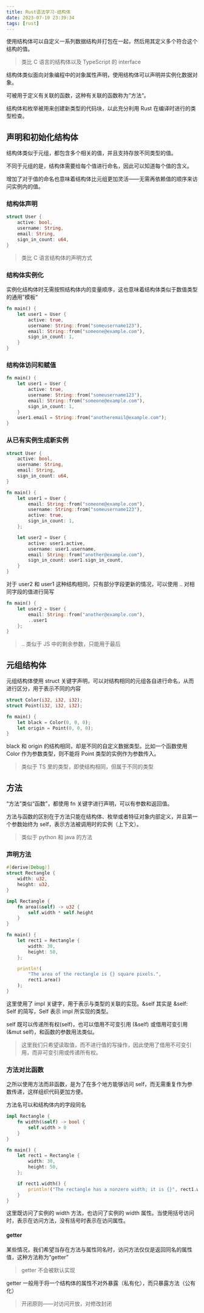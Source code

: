 ```yaml
---
title: Rust语法学习-结构体
date: 2023-07-10 23:39:34
tags: [rust]
---
```


使用结构体可以自定义一系列数据结构并打包在一起，然后用其定义多个符合这个结构的值。

<!--more-->

> 类比 C 语言的结构体以及 TypeScript 的 interface

结构体类似面向对象编程中的对象属性声明，使用结构体可以声明并实例化数据对象。

可被用于定义有关联的函数，这种有关联的函数称为”方法“。

结构体和枚举被用来创建新类型的代码块，以此充分利用 Rust 在编译时进行的类型检查。

## 声明和初始化结构体

结构体类似于元组，都包含多个相关的值，并且支持存放不同类型的值。

不同于元组的是，结构体需要给每个值进行命名，因此可以知道每个值的含义。

增加了对于值的命名也意味着结构体比元组更加灵活——无需再依赖值的顺序来访问实例内的值。

### 结构体声明

```rs
struct User {
    active: bool,
    username: String,
    email: String,
    sign_in_count: u64,
}
```

> 类比 C 语言结构体的声明方式

### 结构体实例化

实例化结构体时无需按照结构体内的变量顺序，这也意味着结构体类似于数值类型的通用”模板“

```rs
fn main() {
    let user1 = User {
        active: true,
        username: String::from("someusername123"),
        email: String::from("someone@example.com"),
        sign_in_count: 1,
    }
}
```

### 结构体访问和赋值

```rs
fn main() {
    let user1 = User {
        active: true,
        username: String::from("someusername123"),
        email: String::from("someone@example.com"),
        sign_in_count: 1,
    }
    user1.email = String::from("anotheremail@example.com");
}
```

### 从已有实例生成新实例

```rs
struct User {
    active: bool,
    username: String,
    email: String,
    sign_in_count: u64,
}

fn main() {
    let user1 = User {
        email: String::from("someone@example.com"),
        username: String::from("someusername123"),
        active: true,
        sign_in_count: 1,
    };

    let user2 = User {
        active: user1.active,
        username: user1.username,
        email: String::from("another@example.com"),
        sign_in_count: user1.sign_in_count,
    }
}
```

对于 user2 和 user1 这种结构相同，只有部分字段更新的情况，可以使用 .. 对相同字段的值进行简写

```rs
fn main() {
    let user2 = User {
        email: String::from("another@example.com"),
        ..user1
    };
}
```

> .. 类似于 JS 中的剩余参数，只能用于最后

## 元组结构体

元组结构体使用 struct 关键字声明，可以对结构相同的元组各自进行命名，从而进行区分，用于表示不同的内容

```rs
struct Color(i32, i32, i32);
struct Point(i32, i32, i32);

fn main() {
    let black = Color(0, 0, 0);
    let origin = Point(0, 0, 0);
}
```

black 和 origin 的结构相同，却是不同的自定义数据类型。比如一个函数使用 Color 作为参数类型，则不能将 Point 类型的实例作为参数传入。

> 类似于 TS 里的类型，即使结构相同，但属于不同的类型

## 方法

“方法”类似“函数”，都使用 fn 关键字进行声明，可以有参数和返回值。

方法与函数的区别在于方法只能在结构体、枚举或者特征对象内部定义，并且第一个参数始终为 self，表示方法被调用时的实例（上下文）。

> 类似于 python 和 java 的方法

### 声明方法

```rs
#[derive(Debug)]
struct Rectangle {
    width: u32,
    height: u32,
}

impl Rectangle {
    fn area(&self) -> u32 {
        self.width * self.height
    }
}

fn main() {
    let rect1 = Rectangle {
        width: 30,
        height: 50,
    };

    println!(
        "The area of the rectangle is {} square pixels.",
        rect1.area()
    );
}
```

这里使用了 impl 关键字，用于表示与类型的关联的实现。&self 其实是 &self: Self 的简写，Self 表示 impl 所实现的类型。

self 既可以传递所有权(self)，也可以借用不可变引用 (&self) 或借用可变引用 (&mut self)，和函数的参数用法类似。

> 这里我们只希望读取值，而不进行值的写操作，因此使用了借用不可变引用，而非可变引用或传递所有权。

### 方法对比函数

之所以使用方法而非函数，是为了在多个地方能够访问 self，而无需重复作为参数传递，这样组织代码更加方便。

方法名可以和结构体内的字段同名

```rs
impl Rectangle {
    fn width(&self) -> bool {
        self.width > 0
    }
}

fn main() {
    let rect1 = Rectangle {
        width: 30,
        height: 50,
    };

    if rect1.width() {
        println!("The rectangle has a nonzero width; it is {}", rect1.width);
    }
}
```

这里既访问了实例的 width 方法，也访问了实例的 width 属性。当使用括号访问时，表示在访问方法，没有括号时表示在访问属性。

#### getter

某些情况，我们希望当存在方法与属性同名时，访问方法仅仅是返回同名的属性值，这种方法称为“getter”

> getter 不会被默认实现

getter 一般用于将一个结构体的属性不对外暴露（私有化），而只暴露方法（公有化）

> 开闭原则——对访问开放，对修改封闭
